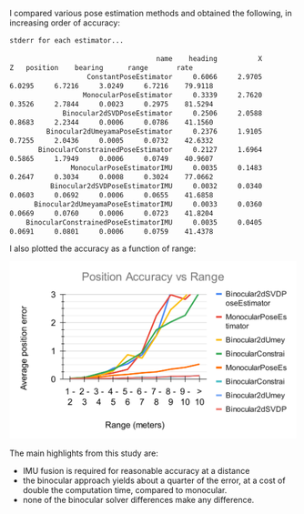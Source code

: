 I compared various pose estimation methods and obtained the following, in increasing order of accuracy:

    stderr for each estimator...
    
                                        name    heading          X          Z   position    bearing      range       rate
                       ConstantPoseEstimator     0.6066     2.9705     6.0295     6.7216     3.0249     6.7216    79.9118
                      MonocularPoseEstimator     0.3339     2.7620     0.3526     2.7844     0.0023     0.2975    81.5294
                 Binocular2dSVDPoseEstimator     0.2506     2.0588     0.8683     2.2344     0.0006     0.0786    41.1560
             Binocular2dUmeyamaPoseEstimator     0.2376     1.9105     0.7255     2.0436     0.0005     0.0732    42.6332
           BinocularConstrainedPoseEstimator     0.2127     1.6964     0.5865     1.7949     0.0006     0.0749    40.9607
                   MonocularPoseEstimatorIMU     0.0035     0.1483     0.2647     0.3034     0.0008     0.3024    77.0662
              Binocular2dSVDPoseEstimatorIMU     0.0032     0.0340     0.0603     0.0692     0.0006     0.0655    41.6858
          Binocular2dUmeyamaPoseEstimatorIMU     0.0033     0.0360     0.0669     0.0760     0.0006     0.0723    41.8204
        BinocularConstrainedPoseEstimatorIMU     0.0035     0.0405     0.0691     0.0801     0.0006     0.0759    41.4378

I also plotted the accuracy as a function of range:

<img src="range.svg"/>

The main highlights from this study are:

* IMU fusion is required for reasonable accuracy at a distance
* the binocular approach yields about a quarter of the error, at a cost of double the computation time, compared to monocular.
* none of the binocular solver differences make any difference.
